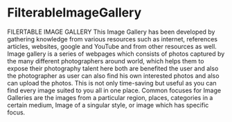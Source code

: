 # FilterableImageGallery
FILERTABLE IMAGE GALLERY
This Image Gallery has been developed by gathering knowledge from various resources such as internet, references articles, websites, google and YouTube and from other resources as well. Image gallery is a series of webpages which consists of photos captured by the many different photographers around world, which helps them to expose their photography talent here both are benefited the user and also the photographer as user can also find his own interested photos and also can upload the photos. 
This is not only time-saving but useful as you can find every image suited to you all in one place. Common focuses for Image Galleries are the images from a particular region, places, categories in a certain medium, Image of a singular style, or image which has specific focus. 
